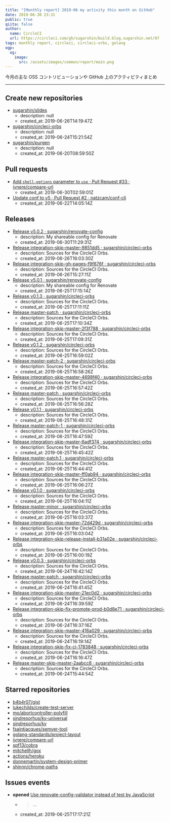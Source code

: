 ```yaml
---
title: "[Monthly report] 2019-06 my activity this month on GitHub"
date: 2019-06-30 23:31
public: true
qiita: false
author:
  name: CircleCI
  url: https://circleci.com/gh/sugarshin/build.blog.sugarshin.net/97
tags: monthly report, circleci, circleci-orbs, golang
ogp:
  og:
    image:
      src: /assets/images/common/report/main.png
---
```


今月の主な OSS コントリビューションや GitHub 上のアクティビティまとめ

***

## Create new repositories

- [sugarshin/slides](https://github.com/sugarshin/slides)
  - description: null
  - created_at: 2019-06-26T14:19:47Z
- [sugarshin/circleci-orbs](https://github.com/sugarshin/circleci-orbs)
  - description: null
  - created_at: 2019-06-24T15:21:54Z
- [sugarshin/purgen](https://github.com/sugarshin/purgen)
  - description: null
  - created_at: 2019-06-20T08:59:50Z

## Pull requests

- [Add `shell-options` parameter to `use` · Pull Request #33 · iynere/compare-url](https://github.com/iynere/compare-url/pull/33)
  - created_at: 2019-06-30T02:59:01Z
- [Update conf to v5 · Pull Request #2 · natzcam/conf-cli](https://github.com/natzcam/conf-cli/pull/2)
  - created_at: 2019-06-22T14:05:14Z

## Releases

- [Release v5.0.2 · sugarshin/renovate-config](https://github.com/sugarshin/renovate-config/releases/tag/v5.0.2)
  - description: My shareable config for Renovate
  - created_at: 2019-06-30T11:29:31Z
- [Release integration-skip-master-9851dd5 · sugarshin/circleci-orbs](https://github.com/sugarshin/circleci-orbs/releases/tag/integration-skip-master-9851dd5)
  - description: Sources for the CircleCI Orbs.
  - created_at: 2019-06-26T16:03:30Z
- [Release integration-skip-gh-pages-f9f876f · sugarshin/circleci-orbs](https://github.com/sugarshin/circleci-orbs/releases/tag/integration-skip-gh-pages-f9f876f)
  - description: Sources for the CircleCI Orbs.
  - created_at: 2019-06-26T15:27:11Z
- [Release v5.0.1 · sugarshin/renovate-config](https://github.com/sugarshin/renovate-config/releases/tag/v5.0.1)
  - description: My shareable config for Renovate
  - created_at: 2019-06-25T17:15:14Z
- [Release v0.1.3 · sugarshin/circleci-orbs](https://github.com/sugarshin/circleci-orbs/releases/tag/v0.1.3)
  - description: Sources for the CircleCI Orbs.
  - created_at: 2019-06-25T17:11:11Z
- [Release master-patch · sugarshin/circleci-orbs](https://github.com/sugarshin/circleci-orbs/releases/tag/master-patch)
  - description: Sources for the CircleCI Orbs.
  - created_at: 2019-06-25T17:10:34Z
- [Release integration-skip-master-2f3f788 · sugarshin/circleci-orbs](https://github.com/sugarshin/circleci-orbs/releases/tag/integration-skip-master-2f3f788)
  - description: Sources for the CircleCI Orbs.
  - created_at: 2019-06-25T17:09:31Z
- [Release v0.1.2 · sugarshin/circleci-orbs](https://github.com/sugarshin/circleci-orbs/releases/tag/v0.1.2)
  - description: Sources for the CircleCI Orbs.
  - created_at: 2019-06-25T16:59:02Z
- [Release master-patch-2 · sugarshin/circleci-orbs](https://github.com/sugarshin/circleci-orbs/releases/tag/master-patch-2)
  - description: Sources for the CircleCI Orbs.
  - created_at: 2019-06-25T16:58:26Z
- [Release integration-skip-master-4698f40 · sugarshin/circleci-orbs](https://github.com/sugarshin/circleci-orbs/releases/tag/integration-skip-master-4698f40)
  - description: Sources for the CircleCI Orbs.
  - created_at: 2019-06-25T16:57:42Z
- [Release master-patch · sugarshin/circleci-orbs](https://github.com/sugarshin/circleci-orbs/releases/tag/master-patch)
  - description: Sources for the CircleCI Orbs.
  - created_at: 2019-06-25T16:56:28Z
- [Release v0.1.1 · sugarshin/circleci-orbs](https://github.com/sugarshin/circleci-orbs/releases/tag/v0.1.1)
  - description: Sources for the CircleCI Orbs.
  - created_at: 2019-06-25T16:48:31Z
- [Release master-patch-1 · sugarshin/circleci-orbs](https://github.com/sugarshin/circleci-orbs/releases/tag/master-patch-1)
  - description: Sources for the CircleCI Orbs.
  - created_at: 2019-06-25T16:47:59Z
- [Release integration-skip-master-6adf374 · sugarshin/circleci-orbs](https://github.com/sugarshin/circleci-orbs/releases/tag/integration-skip-master-6adf374)
  - description: Sources for the CircleCI Orbs.
  - created_at: 2019-06-25T16:45:42Z
- [Release master-patch.1 · sugarshin/circleci-orbs](https://github.com/sugarshin/circleci-orbs/releases/tag/master-patch.1)
  - description: Sources for the CircleCI Orbs.
  - created_at: 2019-06-25T16:44:41Z
- [Release integration-skip-master-ff0ab94 · sugarshin/circleci-orbs](https://github.com/sugarshin/circleci-orbs/releases/tag/integration-skip-master-ff0ab94)
  - description: Sources for the CircleCI Orbs.
  - created_at: 2019-06-25T16:06:27Z
- [Release v0.1.0 · sugarshin/circleci-orbs](https://github.com/sugarshin/circleci-orbs/releases/tag/v0.1.0)
  - description: Sources for the CircleCI Orbs.
  - created_at: 2019-06-25T16:04:11Z
- [Release master-minor · sugarshin/circleci-orbs](https://github.com/sugarshin/circleci-orbs/releases/tag/master-minor)
  - description: Sources for the CircleCI Orbs.
  - created_at: 2019-06-25T16:03:37Z
- [Release integration-skip-master-72d429d · sugarshin/circleci-orbs](https://github.com/sugarshin/circleci-orbs/releases/tag/integration-skip-master-72d429d)
  - description: Sources for the CircleCI Orbs.
  - created_at: 2019-06-25T16:03:04Z
- [Release integration-skip-release-install-b31a02e · sugarshin/circleci-orbs](https://github.com/sugarshin/circleci-orbs/releases/tag/integration-skip-release-install-b31a02e)
  - description: Sources for the CircleCI Orbs.
  - created_at: 2019-06-25T16:00:19Z
- [Release v0.0.3 · sugarshin/circleci-orbs](https://github.com/sugarshin/circleci-orbs/releases/tag/v0.0.3)
  - description: Sources for the CircleCI Orbs.
  - created_at: 2019-06-24T16:42:14Z
- [Release master-patch · sugarshin/circleci-orbs](https://github.com/sugarshin/circleci-orbs/releases/tag/master-patch)
  - description: Sources for the CircleCI Orbs.
  - created_at: 2019-06-24T16:41:45Z
- [Release integration-skip-master-21ec0d2 · sugarshin/circleci-orbs](https://github.com/sugarshin/circleci-orbs/releases/tag/integration-skip-master-21ec0d2)
  - description: Sources for the CircleCI Orbs.
  - created_at: 2019-06-24T16:39:59Z
- [Release integration-skip-fix-promote-prod-b0d8e71 · sugarshin/circleci-orbs](https://github.com/sugarshin/circleci-orbs/releases/tag/integration-skip-fix-promote-prod-b0d8e71)
  - description: Sources for the CircleCI Orbs.
  - created_at: 2019-06-24T16:37:16Z
- [Release integration-skip-master-416a029 · sugarshin/circleci-orbs](https://github.com/sugarshin/circleci-orbs/releases/tag/integration-skip-master-416a029)
  - description: Sources for the CircleCI Orbs.
  - created_at: 2019-06-24T16:19:14Z
- [Release integration-skip-fix-ci-1783848 · sugarshin/circleci-orbs](https://github.com/sugarshin/circleci-orbs/releases/tag/integration-skip-fix-ci-1783848)
  - description: Sources for the CircleCI Orbs.
  - created_at: 2019-06-24T16:16:47Z
- [Release master-skip-master-2aabcc8 · sugarshin/circleci-orbs](https://github.com/sugarshin/circleci-orbs/releases/tag/master-skip-master-2aabcc8)
  - description: Sources for the CircleCI Orbs.
  - created_at: 2019-06-24T15:44:54Z

## Starred repositories

- [b4b4r07/gist](https://github.com/b4b4r07/gist)
- [lukechilds/create-test-server](https://github.com/lukechilds/create-test-server)
- [mo/abortcontroller-polyfill](https://github.com/mo/abortcontroller-polyfill)
- [sindresorhus/ky-universal](https://github.com/sindresorhus/ky-universal)
- [sindresorhus/ky](https://github.com/sindresorhus/ky)
- [fsaintjacques/semver-tool](https://github.com/fsaintjacques/semver-tool)
- [golang-standards/project-layout](https://github.com/golang-standards/project-layout)
- [iynere/compare-url](https://github.com/iynere/compare-url)
- [spf13/cobra](https://github.com/spf13/cobra)
- [mitchellh/gox](https://github.com/mitchellh/gox)
- [actions/heroku](https://github.com/actions/heroku)
- [donnemartin/system-design-primer](https://github.com/donnemartin/system-design-primer)
- [shinnn/chrome-paths](https://github.com/shinnn/chrome-paths)

## Issues events

- **opened** [Use renovate-config-validator instead of test by JavaScript](https://github.com/sugarshin/renovate-config/issues/123)
  - > ...
  - created_at: 2019-06-25T17:17:21Z
